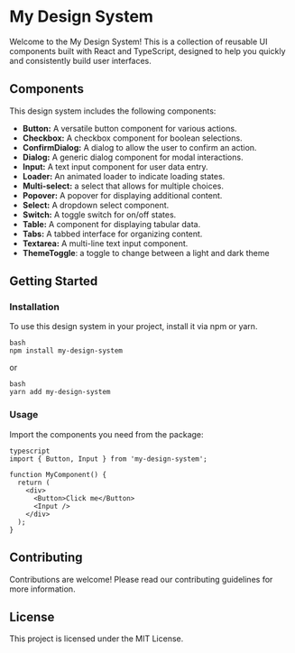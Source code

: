 # My Design System

Welcome to the My Design System! This is a collection of reusable UI components built with React and TypeScript, designed to help you quickly and consistently build user interfaces.

## Components

This design system includes the following components:

-   **Button:** A versatile button component for various actions.
-   **Checkbox:** A checkbox component for boolean selections.
-   **ConfirmDialog:** A dialog to allow the user to confirm an action.
-   **Dialog:** A generic dialog component for modal interactions.
-   **Input:** A text input component for user data entry.
-   **Loader:** An animated loader to indicate loading states.
-   **Multi-select:** a select that allows for multiple choices.
-   **Popover:** A popover for displaying additional content.
-   **Select:** A dropdown select component.
-   **Switch:** A toggle switch for on/off states.
-   **Table:** A component for displaying tabular data.
-   **Tabs:** A tabbed interface for organizing content.
-   **Textarea:** A multi-line text input component.
-   **ThemeToggle**: a toggle to change between a light and dark theme

## Getting Started

### Installation

To use this design system in your project, install it via npm or yarn.
```
bash
npm install my-design-system
```
or
```
bash
yarn add my-design-system
```
### Usage

Import the components you need from the package:
```
typescript
import { Button, Input } from 'my-design-system';

function MyComponent() {
  return (
    <div>
      <Button>Click me</Button>
      <Input />
    </div>
  );
}

```
## Contributing

Contributions are welcome! Please read our contributing guidelines for more information.

## License

This project is licensed under the MIT License.